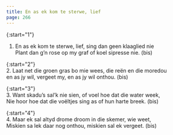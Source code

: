 ```yaml
---
title: En as ek kom te sterwe, lief
page: 266
---  
```


{:start="1"}  
1. En as ek kom te sterwe, lief, sing dan geen klaaglied nie  
Plant dan g’n rose op my graf of koel sipresse nie. (bis)  

{:start="2"}  
2. Laat net die groen gras bo mie wees, die reën en die moredou  
en as jy wil, vergeet my, en as jy wil onthou. (bis)  

{:start="3"}  
3. Want skadu’s sal’k nie sien, of voel hoe dat die water week,  
Nie hoor hoe dat die voëltjes sing as of hun harte breek. (bis)  

{:start="4"}  
4. Maar ek sal altyd drome droom in die skemer, wie weet,  
Miskien sa lek daar nog onthou, miskien sal ek vergeet. (bis)  